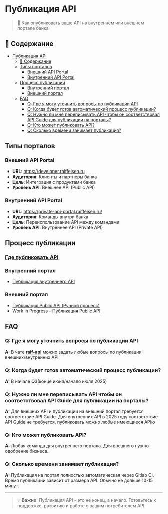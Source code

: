 # Публикация API

> 🚀 Как опубликовать ваше API на внутреннем или внешнем портале банка

## 📑 Содержание

- [Публикация API](#публикация-api)
  - [📑 Содержание](#-содержание)
  - [Типы порталов](#типы-порталов)
    - [Внешний API Portal](#внешний-api-portal)
    - [Внутренний API Portal](#внутренний-api-portal)
  - [Процесс публикации](#процесс-публикации)
    - [Внутренний портал](#внутренний-портал)
    - [Внешний портал](#внешний-портал)
  - [FAQ](#faq)
    - [Q: Где я могу уточнить вопросы по публикации API](#q-где-я-могу-уточнить-вопросы-по-публикации-api)
    - [Q: Когда будет готов автоматический процесс публикации?](#q-когда-будет-готов-автоматический-процесс-публикации)
    - [Q: Нужно ли мне переписывать API чтобы он соответствовал API Guide для публикации на порталы?](#q-нужно-ли-мне-переписывать-api-чтобы-он-соответствовал-api-guide-для-публикации-на-порталы)
    - [Q: Кто может публиковать API?](#q-кто-может-публиковать-api)
    - [Q: Сколько времени занимает публикация?](#q-сколько-времени-занимает-публикация)


## Типы порталов

### Внешний API Portal
- **URL**: https://developer.raiffeisen.ru
- **Аудитория**: Клиенты и партнеры банка
- **Цель**: Интеграция с продуктами банка
- **Уровень API**: Внешнее API (Public API)

### Внутренний API Portal
- **URL**: https://private-api-portal.raiffeisen.ru/
- **Аудитория**: Команды внутри банка
- **Цель**: Переиспользование API между командами
- **Уровень API**: Внутреннее API (Private API) 


## Процесс публикации

### [Где публиковать API](https://docs.cdci.raiffeisen.ru/raif-api-public-doc/raif-api)

### Внутренний портал

- [Публикация внутреннего API](https://docs.cdci.raiffeisen.ru/raif-api-public-doc/raif-api-private/publikaciya-api)

### Внешний портал

- [Публикация Public API (Ручной процесс)](https://docs.cdci.raiffeisen.ru/raif-api-public-doc/publikaciya-api/publikaciya-vneshnikh-api)
- Work in Progress - [Публикация Public API](https://docs.cdci.raiffeisen.ru/raif-api-public-doc/raif-api/publikaciya-api/process-publikacii-api)


## FAQ

### Q: Где я могу уточнить вопросы по публикации API
**A:** В чате **[raif-api](https://mattermost.raiffeisen.ru/raiffeisenbank/channels/raif-api)** можно задать любые вопросы по публикации внешних/внутренних API

### Q: Когда будет готов автоматический процесс публикации?
**A:** В начале Q3(конце июня/начало июля 2025)

### Q: Нужно ли мне переписывать API чтобы он соответствовал API Guide для публикации на порталы?
**A:** Для внешних API и публикации на внешний портал требуется соответствие API Guide. Для внутренних API в 2025 году соответствие API Guide не требуется, публиковать можно любые имеющиеся APIю

### Q: Кто может публиковать API?
**A:** Любая команда для внутреннего портала. Для внешнего нужно одобрение бизнеса.

### Q: Сколько времени занимает публикация?
**A:** Публикация на портал полностью автоматическая через Gitlab CI. Время публикации зависит от размера API. Обычно не дольше 10-15 минут.

---

> 💡 **Важно**: Публикация API - это не конец, а начало. Готовьтесь к поддержке, развитию и работе с вашим потребителем API.